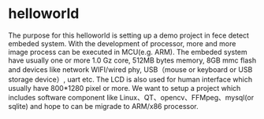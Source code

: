 # helloworld
   The purpose for this helloworld is setting up a demo project in fece detect embeded system. With the development of processor, more and more image process can be executed in MCU(e.g. ARM). The embeded system have usually one or more 1.0 Gz core, 512MB bytes memory, 8GB mmc flash and devices like network WIFI/wired phy, USB（mouse or keyboard or USB storage device）,  uart etc. The LCD is also used for human interface which usually have 800*1280 pixel or more.
   We want to setup a project which includes software component like Linux、QT、opencv、FFMpeg、mysql(or sqlite) and hope to can be migrade to ARM/x86 processor.
